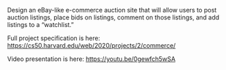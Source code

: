 Design an eBay-like e-commerce auction site that will allow users to post auction listings, place bids on listings, comment on those listings, and add listings to a “watchlist.”

Full project specification is here: https://cs50.harvard.edu/web/2020/projects/2/commerce/

Video presentation is here: https://youtu.be/0gewfch5wSA

